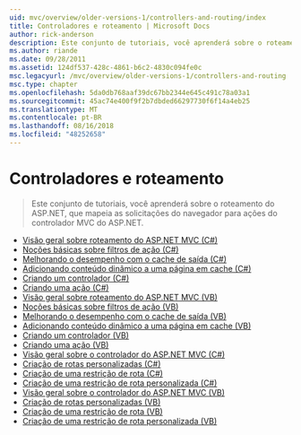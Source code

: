 ```yaml
---
uid: mvc/overview/older-versions-1/controllers-and-routing/index
title: Controladores e roteamento | Microsoft Docs
author: rick-anderson
description: Este conjunto de tutoriais, você aprenderá sobre o roteamento do ASP.NET, que mapeia as solicitações do navegador para ações do controlador MVC do ASP.NET.
ms.author: riande
ms.date: 09/28/2011
ms.assetid: 124df537-428c-4861-b6c2-4830c094fe0c
msc.legacyurl: /mvc/overview/older-versions-1/controllers-and-routing
msc.type: chapter
ms.openlocfilehash: 5da0db768aaf39dc67bb2344e645c491c78a03a1
ms.sourcegitcommit: 45ac74e400f9f2b7dbded66297730f6f14a4eb25
ms.translationtype: MT
ms.contentlocale: pt-BR
ms.lasthandoff: 08/16/2018
ms.locfileid: "48252658"
---
```

<a name="controllers-and-routing"></a>Controladores e roteamento
====================
> Este conjunto de tutoriais, você aprenderá sobre o roteamento do ASP.NET, que mapeia as solicitações do navegador para ações do controlador MVC do ASP.NET.


- [Visão geral sobre roteamento do ASP.NET MVC (C#)](asp-net-mvc-routing-overview-cs.md)
- [Noções básicas sobre filtros de ação (C#)](understanding-action-filters-cs.md)
- [Melhorando o desempenho com o cache de saída (C#)](improving-performance-with-output-caching-cs.md)
- [Adicionando conteúdo dinâmico a uma página em cache (C#)](adding-dynamic-content-to-a-cached-page-cs.md)
- [Criando um controlador (C#)](creating-a-controller-cs.md)
- [Criando uma ação (C#)](creating-an-action-cs.md)
- [Visão geral sobre roteamento do ASP.NET MVC (VB)](asp-net-mvc-routing-overview-vb.md)
- [Noções básicas sobre filtros de ação (VB)](understanding-action-filters-vb.md)
- [Melhorando o desempenho com o cache de saída (VB)](improving-performance-with-output-caching-vb.md)
- [Adicionando conteúdo dinâmico a uma página em cache (VB)](adding-dynamic-content-to-a-cached-page-vb.md)
- [Criando um controlador (VB)](creating-a-controller-vb.md)
- [Criando uma ação (VB)](creating-an-action-vb.md)
- [Visão geral sobre o controlador do ASP.NET MVC (C#)](aspnet-mvc-controllers-overview-cs.md)
- [Criação de rotas personalizadas (C#)](creating-custom-routes-cs.md)
- [Criação de uma restrição de rota (C#)](creating-a-route-constraint-cs.md)
- [Criação de uma restrição de rota personalizada (C#)](creating-a-custom-route-constraint-cs.md)
- [Visão geral sobre o controlador do ASP.NET MVC (VB)](asp-net-mvc-controller-overview-vb.md)
- [Criação de rotas personalizadas (VB)](creating-custom-routes-vb.md)
- [Criação de uma restrição de rota (VB)](creating-a-route-constraint-vb.md)
- [Criação de uma restrição de rota personalizada (VB)](creating-a-custom-route-constraint-vb.md)
